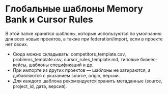 # Глобальные шаблоны Memory Bank и Cursor Rules

В этой папке хранятся шаблоны, которые используются по умолчанию для всех новых проектов, а также при federation/import, если в проекте нет своих.
 
- Сюда можно складывать: competitors_template.csv, problems_template.csv, cursor_rules_template.md, типовые бизнес-кейсы, шаблоны спецификаций и др.
- При импорте из других проектов — шаблоны не затираются, а добавляются с указанием source, origin, версии.
- Для каждого шаблона рекомендуется хранить метаданные (source, project_id, дата, версия). 